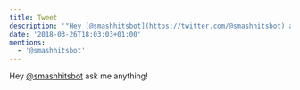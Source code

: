 ```yaml
---
title: Tweet
description: '"Hey [@smashhitsbot](https://twitter.com/@smashhitsbot) ask me anything!"'
date: '2018-03-26T18:03:03+01:00'
mentions:
  - '@smashhitsbot'
---
```

Hey [@smashhitsbot](https://twitter.com/@smashhitsbot) ask me anything!
